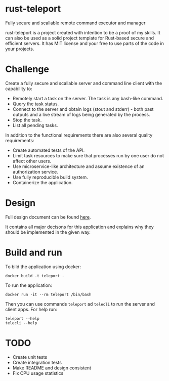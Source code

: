 # rust-teleport

Fully secure and scallable remote command executor and manager

rust-teleport is a project created with intention to be a proof of my skills. It can also be used as a solid project template for Rust-based secure and efficient servers. It has MIT license and your free to use parts of the code in your projects.

# Challenge

Create a fully secure and scallable server and command line client with the capability to:

- Remotely start a task on the server. The task is any bash-like command.
- Query the task status.
- Connect to the server and obtain logs (stout and stderr) - both past outputs and a live stream of logs being generated by the process.
- Stop the task.
- List all pending tasks.

In addition to the functional requirements there are also several quality requirements:

- Create automated tests of the API.
- Limit task resources to make sure that processes run by one user do not affect other users.
- Use microservice-like architecture and assume existence of an authorization service.
- Use fully reproducible build system.
- Containerize the application.

# Design

Full design document can be found [here](./docs/design.md).

It contains all major decisons for this application and explains why they should be implemented in the given way.

# Build and run

To bild the application using docker:

```
docker build -t teleport .
```

To run the application:

```
docker run -it --rm teleport /bin/bash
```

Then you can use commands `teleport` ad `telecli` to run the server and client apps. For help run:

```
teleport --help
telecli --help
```


# TODO
- Create unit tests
- Create integration tests
- Make README and design consistent
- Fix CPU usage statistics
